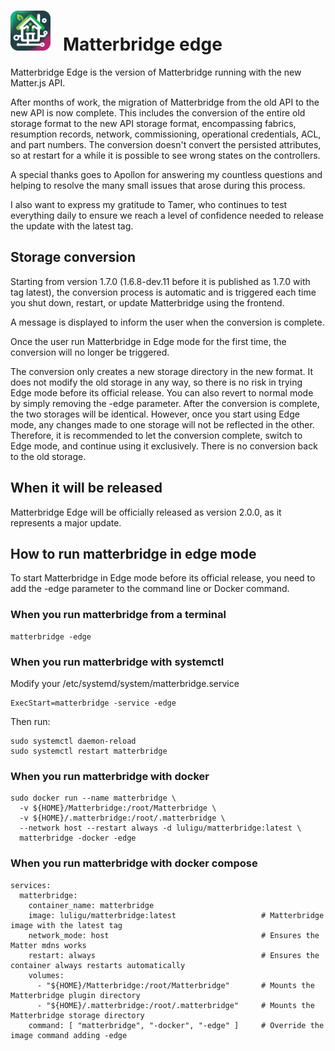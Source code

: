 # <img src="frontend/public/matterbridge.svg" alt="Matterbridge Logo" width="64px" height="64px">&nbsp;&nbsp;&nbsp;Matterbridge edge

Matterbridge Edge is the version of Matterbridge running with the new Matter.js API.

After months of work, the migration of Matterbridge from the old API to the new API is now complete. This includes the conversion of the entire old storage format to the new API storage format, encompassing fabrics, resumption records, network, commissioning, operational credentials, ACL, and part numbers. The conversion doesn't convert the persisted attributes, so at restart for a while it is possible to see wrong states on the controllers.

A special thanks goes to Apollon for answering my countless questions and helping to resolve the many small issues that arose during this process.

I also want to express my gratitude to Tamer, who continues to test everything daily to ensure we reach a level of confidence needed to release the update with the latest tag.

## Storage conversion

Starting from version 1.7.0 (1.6.8-dev.11 before it is published as 1.7.0 with tag latest), the conversion process is automatic and is triggered each time you shut down, restart, or update Matterbridge using the frontend.

A message is displayed to inform the user when the conversion is complete.

Once the user run Matterbridge in Edge mode for the first time, the conversion will no longer be triggered.

The conversion only creates a new storage directory in the new format. It does not modify the old storage in any way, so there is no risk in trying Edge mode before its official release. You can also revert to normal mode by simply removing the -edge parameter. After the conversion is complete, the two storages will be identical. However, once you start using Edge mode, any changes made to one storage will not be reflected in the other. Therefore, it is recommended to let the conversion complete, switch to Edge mode, and continue using it exclusively.
There is no conversion back to the old storage.

## When it will be released

Matterbridge Edge will be officially released as version 2.0.0, as it represents a major update.

## How to run matterbridge in edge mode

To start Matterbridge in Edge mode before its official release, you need to add the -edge parameter to the command line or Docker command.

### When you run matterbridge from a terminal

```
matterbridge -edge
```

### When you run matterbridge with systemctl

Modify your /etc/systemd/system/matterbridge.service

```
ExecStart=matterbridge -service -edge
```

Then run:

```
sudo systemctl daemon-reload
sudo systemctl restart matterbridge
```

### When you run matterbridge with docker

```
sudo docker run --name matterbridge \
  -v ${HOME}/Matterbridge:/root/Matterbridge \
  -v ${HOME}/.matterbridge:/root/.matterbridge \
  --network host --restart always -d luligu/matterbridge:latest \
  matterbridge -docker -edge
```

### When you run matterbridge with docker compose

```
services:
  matterbridge:
    container_name: matterbridge
    image: luligu/matterbridge:latest                   # Matterbridge image with the latest tag
    network_mode: host                                  # Ensures the Matter mdns works
    restart: always                                     # Ensures the container always restarts automatically
    volumes:
      - "${HOME}/Matterbridge:/root/Matterbridge"       # Mounts the Matterbridge plugin directory
      - "${HOME}/.matterbridge:/root/.matterbridge"     # Mounts the Matterbridge storage directory
    command: [ "matterbridge", "-docker", "-edge" ]     # Override the image command adding -edge
```
